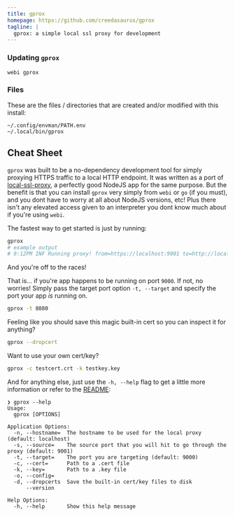 ```yaml
---
title: gprox
homepage: https://github.com/creedasaurus/gprox
tagline: |
  gprox: a simple local ssl proxy for development
---
```


### Updating `gprox`

`webi gprox`

### Files

These are the files / directories that are created and/or modified with this
install:

```text
~/.config/envman/PATH.env
~/.local/bin/gprox
```

## Cheat Sheet

`gprox` was built to be a no-dependency development tool for simply proxying
HTTPS traffic to a local HTTP endpoint. It was written as a port of
[local-ssl-proxy](https://github.com/cameronhunter/local-ssl-proxy), a perfectly
good NodeJS app for the same purpose. But the benefit is that you can install
`gprox` very simply from `webi` or `go` (if you must), and you dont have to
worry at all about NodeJS versions, etc! Plus there isn't any elevated access
given to an interpreter you dont know much about if you're using `webi`.

The fastest way to get started is just by running:

```sh
gprox
# example output
# 9:12PM INF Running proxy! from=https://localhost:9001 to=http://localhost:9000
```

And you're off to the races!

That is... if you're app happens to be running on port `9000`. If not, no
worries! Simply pass the target port option `-t, --target` and specify the port
your app _is_ running on.

```sh
gprox -t 8080
```

Feeling like you should save this magic built-in cert so you can inspect it for
anything?

```sh
gprox --dropcert
```

Want to use your own cert/key?

```sh
gprox -c testcert.crt -k testkey.key
```

And for anything else, just use the `-h, --help` flag to get a little more
information or refer to the
[README](https://github.com/creedasaurus/gprox/blob/main/README.md):

```
❯ gprox --help
Usage:
  gprox [OPTIONS]

Application Options:
  -n, --hostname=  The hostname to be used for the local proxy (default: localhost)
  -s, --source=    The source port that you will hit to go through the proxy (default: 9001)
  -t, --target=    The port you are targeting (default: 9000)
  -c, --cert=      Path to a .cert file
  -k, --key=       Path to a .key file
  -o, --config=
  -d, --dropcerts  Save the built-in cert/key files to disk
      --version

Help Options:
  -h, --help       Show this help message
```
